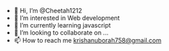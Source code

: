 - 👋 Hi, I’m @Cheetah1212
- 👀 I’m interested in Web development
- 🌱 I’m currently learning javascript
- 💞️ I’m looking to collaborate on ...
- 📫 How to reach me krishanuborah758@gmail.com

<!---
Cheetah1212/Cheetah1212 is a ✨ special ✨ repository because its `README.md` (this file) appears on your GitHub profile.
You can click the Preview link to take a look at your changes.
--->
